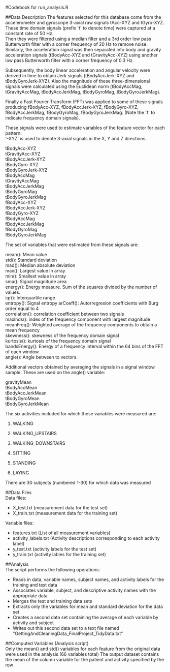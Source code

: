 #Codebook for run_analysis.R
  
##Data Description
The features selected for this database come from the accelerometer and gyroscope 3-axial raw signals tAcc-XYZ and tGyro-XYZ. 
These time domain signals (prefix 't' to denote time) were captured at a constant rate of 50 Hz.  
Then they were filtered using a median filter and a 3rd order low pass Butterworth filter with a corner frequency of 20 Hz to remove noise.  
Similarly, the acceleration signal was then separated into body and gravity acceleration signals (tBodyAcc-XYZ and tGravityAcc-XYZ) using 
another low pass Butterworth filter with a corner frequency of 0.3 Hz.  
  
Subsequently, the body linear acceleration and angular velocity were derived in time to obtain Jerk signals (tBodyAccJerk-XYZ and tBodyGyroJerk-XYZ). 
Also the magnitude of these three-dimensional signals were calculated using the Euclidean norm (tBodyAccMag, tGravityAccMag, tBodyAccJerkMag, 
tBodyGyroMag, tBodyGyroJerkMag).  
  
Finally a Fast Fourier Transform (FFT) was applied to some of these signals producing fBodyAcc-XYZ, fBodyAccJerk-XYZ, fBodyGyro-XYZ, fBodyAccJerkMag, 
fBodyGyroMag, fBodyGyroJerkMag. (Note the 'f' to indicate frequency domain signals).  
  
These signals were used to estimate variables of the feature vector for each pattern:  
'-XYZ' is used to denote 3-axial signals in the X, Y and Z directions.  
  
tBodyAcc-XYZ  
tGravityAcc-XYZ  
tBodyAccJerk-XYZ  
tBodyGyro-XYZ  
tBodyGyroJerk-XYZ  
tBodyAccMag  
tGravityAccMag  
tBodyAccJerkMag  
tBodyGyroMag  
tBodyGyroJerkMag  
fBodyAcc-XYZ  
fBodyAccJerk-XYZ  
fBodyGyro-XYZ  
fBodyAccMag  
fBodyAccJerkMag  
fBodyGyroMag  
fBodyGyroJerkMag  
  
The set of variables that were estimated from these signals are:  
  
mean(): Mean value  
std(): Standard deviation  
mad(): Median absolute deviation   
max(): Largest value in array  
min(): Smallest value in array  
sma(): Signal magnitude area  
energy(): Energy measure. Sum of the squares divided by the number of values.   
iqr(): Interquartile range  
entropy(): Signal entropy 
arCoeff(): Autorregresion coefficients with Burg order equal to 4  
correlation(): correlation coefficient between two signals  
maxInds(): index of the frequency component with largest magnitude  
meanFreq(): Weighted average of the frequency components to obtain a mean frequency  
skewness(): skewness of the frequency domain signal  
kurtosis(): kurtosis of the frequency domain signal  
bandsEnergy(): Energy of a frequency interval within the 64 bins of the FFT of each window.  
angle(): Angle between to vectors.  
  
Additional vectors obtained by averaging the signals in a signal window sample. These are used on the angle() variable:  
  
gravityMean  
tBodyAccMean  
tBodyAccJerkMean  
tBodyGyroMean  
tBodyGyroJerkMean  
  
The six activities included for which these variables were measured are:
1. WALKING

2. WALKING_UPSTAIRS

3. WALKING_DOWNSTAIRS

4. SITTING

5. STANDING 
6. LAYING

  
There are 30 subjects (numbered 1-30) for which data was measured  
  
##Data Files  
Data files:  
- X_test.txt		(measurement data for the test set)  
- X_train.txt		(measurement data for the training set)  
  
Variable files:  
- features.txt		(List of all measurement variables)  
- activity_labels.txt 	(Activity descriptions corresponding to each activity label)  
- y_test.txt		(activity labels for the test set)  
- y_train.txt 		(activity lables for the training set)  
  
##Analysis  
The script performs the following operations:  
- Reads in data, variable names, subject names, and activity labels for the training and test data  
- Associates variable, subject, and descriptive activity names with the appropriate data  
- Merges the test and training data sets  
- Extracts only the variables for mean and standard deviation for the data set  
- Creates a second data set containing the average of each variable by activity and subject  
- Writes out this second data set to a text file named "GettingAndCleaningData_FinalProject_TidyData.txt"  
  
##Computed Variables (Analysis script)  
Only the mean() and std() variables for each feature from the original data were used in the analysis (66 variables total)
The output dataset contains the mean of the column variable for the patient and activity specified by the row